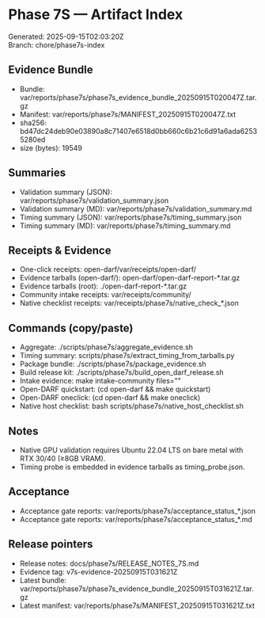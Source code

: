 # Phase 7S — Artifact Index

Generated: 2025-09-15T02:03:20Z  
Branch: chore/phase7s-index

## Evidence Bundle
- Bundle: var/reports/phase7s/phase7s_evidence_bundle_20250915T020047Z.tar.gz
- Manifest: var/reports/phase7s/MANIFEST_20250915T020047Z.txt
- sha256: bd47dc24deb90e03890a8c71407e6518d0bb660c6b21c6d91a6ada62535280ed
- size (bytes): 19549

## Summaries
- Validation summary (JSON): var/reports/phase7s/validation_summary.json
- Validation summary (MD):   var/reports/phase7s/validation_summary.md
- Timing summary (JSON):     var/reports/phase7s/timing_summary.json
- Timing summary (MD):       var/reports/phase7s/timing_summary.md

## Receipts & Evidence
- One-click receipts: open-darf/var/receipts/open-darf/
- Evidence tarballs (open-darf/): open-darf/open-darf-report-*.tar.gz
- Evidence tarballs (root): ./open-darf-report-*.tar.gz
- Community intake receipts: var/receipts/community/
- Native checklist receipts: var/receipts/phase7s/native_check_*.json

## Commands (copy/paste)
- Aggregate: ./scripts/phase7s/aggregate_evidence.sh
- Timing summary: scripts/phase7s/extract_timing_from_tarballs.py
- Package bundle: ./scripts/phase7s/package_evidence.sh
- Build release kit: ./scripts/phase7s/build_open_darf_release.sh
- Intake evidence: make intake-community files="<paths>"
- Open-DARF quickstart: (cd open-darf && make quickstart)
- Open-DARF oneclick: (cd open-darf && make oneclick)
- Native host checklist: bash scripts/phase7s/native_host_checklist.sh

## Notes
- Native GPU validation requires Ubuntu 22.04 LTS on bare metal with RTX 30/40 (≥8GB VRAM).
- Timing probe is embedded in evidence tarballs as timing_probe.json.

## Acceptance
- Acceptance gate reports: var/reports/phase7s/acceptance_status_*.json
- Acceptance gate reports: var/reports/phase7s/acceptance_status_*.md

## Release pointers
- Release notes: docs/phase7s/RELEASE_NOTES_7S.md
- Evidence tag: v7s-evidence-20250915T031621Z
- Latest bundle: var/reports/phase7s/phase7s_evidence_bundle_20250915T031621Z.tar.gz
- Latest manifest: var/reports/phase7s/MANIFEST_20250915T031621Z.txt
